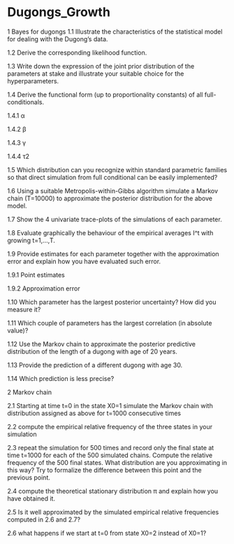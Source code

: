 # Dugongs_Growth
 
1 Bayes for dugongs
1.1 Illustrate the characteristics of the statistical model for dealing with the Dugong’s data.

1.2 Derive the corresponding likelihood function.

1.3 Write down the expression of the joint prior distribution of the parameters at stake and illustrate your suitable choice for the hyperparameters.

1.4 Derive the functional form (up to proportionality constants) of all full-conditionals.

1.4.1 α

1.4.2 β

1.4.3 γ

1.4.4 τ2

1.5 Which distribution can you recognize within standard parametric families so that direct simulation from full conditional can be easily implemented?

1.6 Using a suitable Metropolis-within-Gibbs algorithm simulate a Markov chain (T=10000) to approximate the posterior distribution for the above model.

1.7 Show the 4 univariate trace-plots of the simulations of each parameter.

1.8 Evaluate graphically the behaviour of the empirical averages I^t with growing t=1,...,T.

1.9 Provide estimates for each parameter together with the approximation error and explain how you have evaluated such error.

1.9.1 Point estimates

1.9.2 Approximation error

1.10 Which parameter has the largest posterior uncertainty? How did you measure it?

1.11 Which couple of parameters has the largest correlation (in absolute value)?

1.12 Use the Markov chain to approximate the posterior predictive distribution of the length of a dugong with age of 20 years.

1.13 Provide the prediction of a different dugong with age 30.

1.14 Which prediction is less precise?

2 Markov chain

2.1 Starting at time t=0 in the state X0=1 simulate the Markov chain with distribution assigned as above for t=1000 consecutive times

2.2 compute the empirical relative frequency of the three states in your simulation

2.3 repeat the simulation for 500 times and record only the final state at time t=1000 for each of the 500 simulated chains. Compute the 
relative frequency of the 500 final states. What distribution are you approximating in this way? Try to formalize the difference between this point and the previous point.

2.4 compute the theoretical stationary distribution π and explain how you have obtained it.

2.5 Is it well approximated by the simulated empirical relative frequencies computed in 2.6 and 2.7?

2.6 what happens if we start at t=0 from state X0=2 instead of X0=1?
